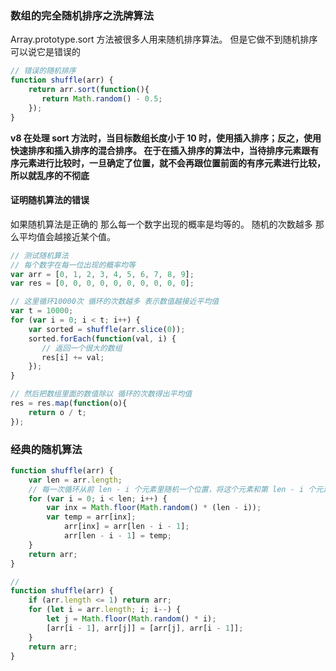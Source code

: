### 数组的完全随机排序之洗牌算法



Array.prototype.sort 方法被很多人用来随机排序算法。 但是它做不到随机排序 可以说它是错误的

```javascript
// 错误的随机排序
function shuffle(arr) {
    return arr.sort(function(){
       return Math.random() - 0.5; 
    });
}
```

**v8 在处理 sort 方法时，当目标数组长度小于 10 时，使用插入排序；反之，使用快速排序和插入排序的混合排序。 在于在插入排序的算法中，当待排序元素跟有序元素进行比较时，一旦确定了位置，就不会再跟位置前面的有序元素进行比较，所以就乱序的不彻底**



#### 证明随机算法的错误

如果随机算法是正确的 那么每一个数字出现的概率是均等的。 随机的次数越多 那么平均值会越接近某个值。

```javascript
// 测试随机算法
// 每个数字在每一位出现的概率均等
var arr = [0, 1, 2, 3, 4, 5, 6, 7, 8, 9];
var res = [0, 0, 0, 0, 0, 0, 0, 0, 0, 0];

// 这里循环10000次 循环的次数越多 表示数值越接近平均值
var t = 10000;
for (var i = 0; i < t; i++) {
    var sorted = shuffle(arr.slice(0));
    sorted.forEach(function(val, i) {
       // 返回一个很大的数组
       res[i] += val; 
    });
}

// 然后把数组里面的数值除以 循环的次数得出平均值
res = res.map(function(o){
    return o / t;
});
```



### 经典的随机算法

```javascript
function shuffle(arr) {
	var len = arr.length;
    // 每一次循环从前 len - i 个元素里随机一个位置，将这个元素和第 len - i 个元素进行交换，迭代直到 i = len - 1 为止。
    for (var i = 0; i < len; i++) {
    	var inx = Math.floor(Math.random() * (len - i));     
        var temp = arr[inx];
            arr[inx] = arr[len - i - 1];
            arr[len - i - 1] = temp;
    }
    return arr;
}

//
function shuffle(arr) {
   	if (arr.length <= 1) return arr;
    for (let i = arr.length; i; i--) {
        let j = Math.floor(Math.random() * i);
        [arr[i - 1], arr[j]] = [arr[j], arr[i - 1]];
    }
    return arr;
}
```





















